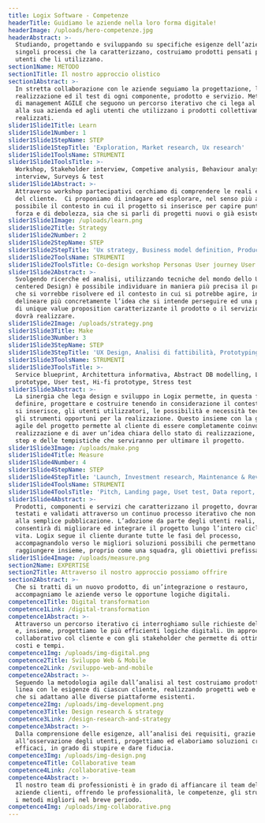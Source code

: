 ```yaml
---
title: Logix Software - Competenze
headerTitle: Guidiamo le aziende nella loro forma digitale!
headerImage: /uploads/hero-competenze.jpg
headerAbstract: >-
  Studiando, progettando e sviluppando su specifiche esigenze dell’azienda e dei
  singoli processi che la caratterizzano, costruiamo prodotti pensati per gli
  utenti che li utilizzano.
section1Name: METODO
section1Title: Il nostro approccio olistico
section1Abstract: >-
  In stretta collaborazione con le aziende seguiamo la progettazione, la
  realizzazione ed il test di ogni componente, prodotto e servizio. Metodologie
  di management AGILE che seguono un percorso iterativo che ci lega al cliente,
  alla sua azienda ed agli utenti che utilizzano i prodotti collettivamente
  realizzati.
slider1Slide1Title: Learn
slider1Slide1Number: 1
slider1Slide1StepName: STEP
slider1Slide1StepTitle: 'Exploration, Market research, Ux research'
slider1Slide1ToolsName: STRUMENTI
slider1Slide1ToolsTitle: >-
  Workshop, Stakeholder interview, Competive analysis, Behaviour analysis, User
  interview, Surveys & test
slider1Slide1Abstract: >-
  Attraverso workshop partecipativi cerchiamo di comprendere le reali esigenze
  del cliente.  Ci proponiamo di indagare ed esplorare, nel senso più ampio
  possibile il contesto in cui il progetto si inserisce per capire punti di
  forza e di debolezza, sia che si parli di progetti nuovi o già esistenti.
slider1Slide1Image: /uploads/learn.png
slider1Slide2Title: Strategy
slider1Slide2Number: 2
slider1Slide2StepName: STEP
slider1Slide2StepTitle: 'Ux strategy, Business model definition, Product thinking'
slider1Slide2ToolsName: STRUMENTI
slider1Slide2ToolsTitle: Co-design workshop Personas User journey User stories Canvas
slider1Slide2Abstract: >-
  Svolgendo ricerche ed analisi, utilizzando tecniche del mondo dello UCD (User
  centered Design) è possibile individuare in maniera più precisa il problema
  che si vorrebbe risolvere ed il contesto in cui si potrebbe agire, iniziando a
  delineare più concretamente l’idea che si intende perseguire ed una prima idea
  di unique value proposition caratterizzante il prodotto o il servizio che si
  dovrà realizzare.
slider1Slide2Image: /uploads/strategy.png
slider1Slide3Title: Make
slider1Slide3Number: 3
slider1Slide3StepName: STEP
slider1Slide3StepTitle: 'UX Design, Analisi di fattibilità, Prototyping & MVP, Development'
slider1Slide3ToolsName: STRUMENTI
slider1Slide3ToolsTitle: >-
  Service blueprint, Architettura informativa, Abstract DB modelling, Low-fi
  prototype, User test, Hi-fi prototype, Stress test
slider1Slide3Abstract: >-
  La sinergia che lega design e sviluppo in Logix permette, in questa fase, di
  definire, progettare e costruire tenendo in considerazione il contesto in cui
  si inserisce, gli utenti utilizzatori, le possibilità e necessità tecniche e
  gli strumenti opportuni per la realizzazione. Questo insieme con la gestione
  agile del progetto permette al cliente di essere completamente coinvolto nella
  realizzazione e di aver un’idea chiara dello stato di realizzazione, degli
  step e delle tempistiche che serviranno per ultimare il progetto.
slider1Slide3Image: /uploads/make.png
slider1Slide4Title: Measure
slider1Slide4Number: 4
slider1Slide4StepName: STEP
slider1Slide4StepTitle: 'Launch, Investment research, Maintenance & Review'
slider1Slide4ToolsName: STRUMENTI
slider1Slide4ToolsTitle: 'Pitch, Landing page, Uset test, Data report, Analytics'
slider1Slide4Abstract: >-
  Prodotti, componenti e servizi che caratterizzano il progetto, dovranno essere
  testati e validati attraverso un continuo processo iterativo che non si ferma
  alla semplice pubblicazione. L’adozione da parte degli utenti reali,
  consentirà di migliorare ed integrare il progetto lungo l’intero ciclo di
  vita. Logix segue il cliente durante tutte le fasi del processo,
  accompagnandolo verso le migliori soluzioni possibili che permettano di
  raggiungere insieme, proprio come una squadra, gli obiettivi prefissati.
slider1Slide4Image: /uploads/measure.png
section2Name: EXPERTISE
section2Title: Attraverso il nostro approccio possiamo offrire
section2Abstract: >-
  Che si tratti di un nuovo prodotto, di un’integrazione o restauro,
  accompagniamo le aziende verso le opportune logiche digitali.
competence1Title: Digital transformation
competence1Link: /digital-transformation
competence1Abstract: >-
  Attraverso un percorso iterativo ci interroghiamo sulle richieste del mercato
  e, insieme, progettiamo le più efficienti logiche digitali. Un approccio
  collaborativo col cliente e con gli stakeholder che permette di ottimizzare
  costi e tempi.
competence1Img: /uploads/img-digital.png
competence2Title: Sviluppo Web & Mobile
competence2Link: /sviluppo-web-and-mobile
competence2Abstract: >-
  Seguendo la metodologia agile dall’analisi al test costruiamo prodotti in
  linea con le esigenze di ciascun cliente, realizzando progetti web e mobile
  che si adattano alle diverse piattaforme esistenti.
competence2Img: /uploads/img-development.png
competence3Title: Design research & strategy
competence3Link: /design-research-and-strategy
competence3Abstract: >-
  Dalla comprensione delle esigenze, all’analisi dei requisiti, grazie
  all’osservazione degli utenti, progettiamo ed elaboriamo soluzioni creative ed
  efficaci, in grado di stupire e dare fiducia.
competence3Img: /uploads/img-design.png
competence4Title: Collaborative team
competence4Link: /collaborative-team
competence4Abstract: >-
  Il nostro team di professionisti è in grado di affiancare il team delle
  aziende clienti, offrendo le professionalità, le competenze, gli strumenti ed
  i metodi migliori nel breve periodo.
competence4Img: /uploads/img-collaborative.png
---
```

